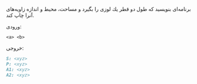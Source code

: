 برنامه‌ای بنويسيد كه طول دو قطر يك لوزی را بگيرد و مساحت، محيط و اندازه زاويه‌های آنرا چاپ كند.

ورودی:

	<a> <b>

خروجی:

```markdown
S: <xyz>
P: <xyz>
A1: <xyz>
A2: <xyz>
```